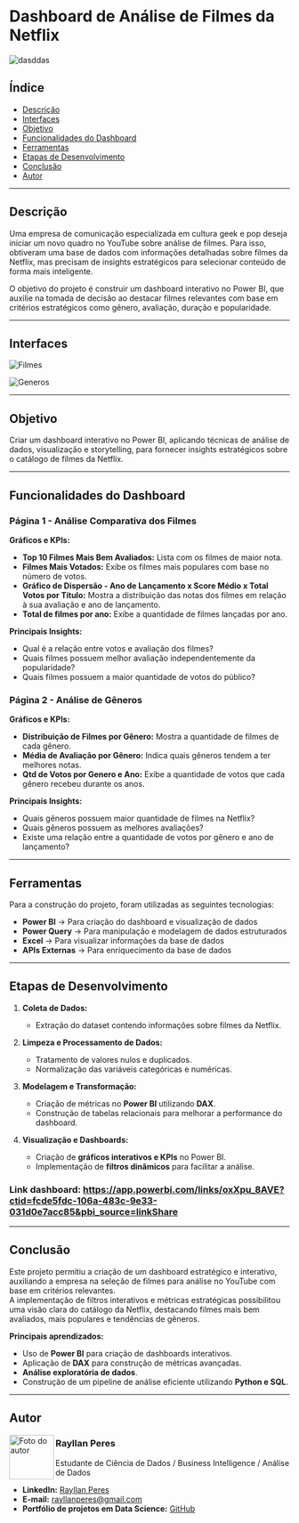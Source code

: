 # Dashboard de Análise de Filmes da Netflix

![dasddas](https://github.com/user-attachments/assets/26c2575e-46a1-4612-abe5-f5b2694546dd)

## Índice
- [Descrição](#descrição)
- [Interfaces](#interfaces)
- [Objetivo](#objetivo)
- [Funcionalidades do Dashboard](#funcionalidades-do-dashboard)
- [Ferramentas](#ferramentas)
- [Etapas de Desenvolvimento](#etapas-de-desenvolvimento)
- [Conclusão](#conclusão)
- [Autor](#autor)

---

## Descrição
Uma empresa de comunicação especializada em cultura geek e pop deseja iniciar um novo quadro no YouTube sobre análise de filmes. Para isso, obtiveram uma base de dados com informações detalhadas sobre filmes da Netflix, mas precisam de insights estratégicos para selecionar conteúdo de forma mais inteligente.

O objetivo do projeto é construir um dashboard interativo no Power BI, que auxilie na tomada de decisão ao destacar filmes relevantes com base em critérios estratégicos como gênero, avaliação, duração e popularidade.

---

## Interfaces
![Filmes](https://github.com/user-attachments/assets/d1b93704-0736-4b0a-83dd-1bfb5167a5a3)

![Generos](https://github.com/user-attachments/assets/fcd71314-4076-4d96-8b65-dafa0e2c2963)

---

## Objetivo
Criar um dashboard interativo no Power BI, aplicando técnicas de análise de dados, visualização e storytelling, para fornecer insights estratégicos sobre o catálogo de filmes da Netflix.

---

## Funcionalidades do Dashboard

### Página 1 - Análise Comparativa dos Filmes
**Gráficos e KPIs:**
- **Top 10 Filmes Mais Bem Avaliados:** Lista com os filmes de maior nota.
- **Filmes Mais Votados:** Exibe os filmes mais populares com base no número de votos.
- **Gráfico de Dispersão - Ano de Lançamento x Score Médio x Total Votos por Título:** Mostra a distribuição das notas dos filmes em relação à sua avaliação e ano de lançamento.
- **Total de filmes por ano:** Exibe a quantidade de filmes lançadas por ano.

**Principais Insights:**
- Qual é a relação entre votos e avaliação dos filmes?
- Quais filmes possuem melhor avaliação independentemente da popularidade?
- Quais filmes possuem a maior quantidade de votos do público?

### Página 2 - Análise de Gêneros
**Gráficos e KPIs:**
- **Distribuição de Filmes por Gênero:** Mostra a quantidade de filmes de cada gênero.
- **Média de Avaliação por Gênero:** Indica quais gêneros tendem a ter melhores notas.
- **Qtd de Votos por Genero e Ano:** Exibe a quantidade de votos que cada gênero recebeu durante os anos.

**Principais Insights:**
- Quais gêneros possuem maior quantidade de filmes na Netflix?
- Quais gêneros possuem as melhores avaliações?
- Existe uma relação entre a quantidade de votos por gênero e ano de lançamento?

---

## Ferramentas
Para a construção do projeto, foram utilizadas as seguintes tecnologias:

- **Power BI** → Para criação do dashboard e visualização de dados  
- **Power Query** → Para manipulação e modelagem de dados estruturados
- **Excel** → Para visualizar informações da base de dados  
- **APIs Externas** → Para enriquecimento da base de dados  

---

## Etapas de Desenvolvimento
1. **Coleta de Dados:**  
   - Extração do dataset contendo informações sobre filmes da Netflix.  

2. **Limpeza e Processamento de Dados:**  
   - Tratamento de valores nulos e duplicados.  
   - Normalização das variáveis categóricas e numéricas.  

3. **Modelagem e Transformação:**  
   - Criação de métricas no **Power BI** utilizando **DAX**.  
   - Construção de tabelas relacionais para melhorar a performance do dashboard.  

4. **Visualização e Dashboards:**  
   - Criação de **gráficos interativos e KPIs** no Power BI.  
   - Implementação de **filtros dinâmicos** para facilitar a análise.  


### Link dashboard: https://app.powerbi.com/links/oxXpu_8AVE?ctid=fcde5fdc-106a-483c-9e33-031d0e7acc85&pbi_source=linkShare
---

## Conclusão
Este projeto permitiu a criação de um dashboard estratégico e interativo, auxiliando a empresa na seleção de filmes para análise no YouTube com base em critérios relevantes.  
A implementação de filtros interativos e métricas estratégicas possibilitou uma visão clara do catálogo da Netflix, destacando filmes mais bem avaliados, mais populares e tendências de gêneros.

**Principais aprendizados:**  
- Uso de **Power BI** para criação de dashboards interativos.  
- Aplicação de **DAX** para construção de métricas avançadas.  
- **Análise exploratória de dados**.  
- Construção de um pipeline de análise eficiente utilizando **Python e SQL**.  

---

## Autor

<img  src="https://github.com/user-attachments/assets/05d01cfe-fa21-445f-815f-a4e9c14851ba" width="80" alt="Foto do autor" align="left" />

### Rayllan Peres  

Estudante de Ciência de Dados / Business Intelligence / Análise de Dados  

- **LinkedIn:** [Rayllan Peres](https://www.linkedin.com/in/rayllan-peres/)  
- **E-mail:** rayllanperes@gmail.com  
- **Portfólio de projetos em Data Science:** [GitHub](https://github.com/rayllanperes)  
